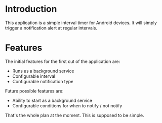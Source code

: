 # Introduction #

This application is a simple interval timer for Android devices. It will simply trigger a notification alert at regular intervals.

# Features #
The initial features for the first cut of the application are:
  * Runs as a background service
  * Configurable interval
  * Configurable notification type

Future possible features are:
  * Ability to start as a background service
  * Configurable conditions for when to notify / not notify

That's the whole plan at the moment. This is supposed to be simple.